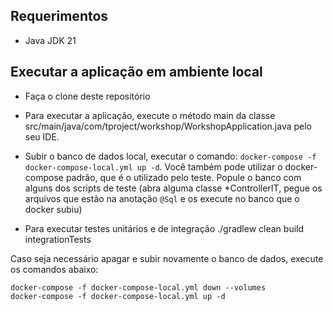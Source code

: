 ## Requerimentos

- Java JDK 21

## Executar a aplicação em ambiente local

- Faça o clone deste repositório

- Para executar a aplicação, execute o método main da classe
  src/main/java/com/tproject/workshop/WorkshopApplication.java
  pelo seu IDE.
- Subir o banco de dados local, executar o comando: `docker-compose -f docker-compose-local.yml up -d`. Você também pode
  utilizar o docker-compose padrão, que é o utilizado pelo teste. Popule o banco com alguns dos scripts de teste (abra
  alguma classe \*ControllerIT, pegue os arquivos que estão na anotação `@Sql` e os execute no banco que o docker subiu)
- Para executar testes unitários e de integração
  ./gradlew clean build integrationTests

Caso seja necessário apagar e subir novamente o banco de dados, execute os comandos abaixo:

```
docker-compose -f docker-compose-local.yml down --volumes 
docker-compose -f docker-compose-local.yml up -d
```
